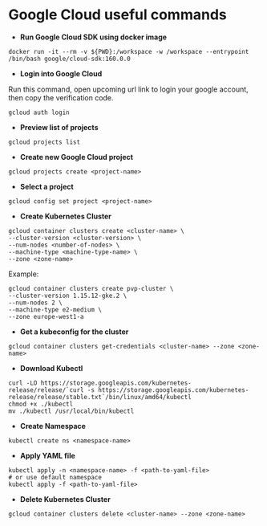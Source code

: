 # Google Cloud useful commands
* **Run Google Cloud SDK using docker image**

```
docker run -it --rm -v ${PWD}:/workspace -w /workspace --entrypoint /bin/bash google/cloud-sdk:160.0.0
```

* **Login into Google Cloud**

Run this command, open upcoming url link to login your google account, then copy the verification code.
```
gcloud auth login
```

* **Preview list of projects**

```
gcloud projects list
```

* **Create new Google Cloud project**
```
gcloud projects create <project-name>
```

* **Select a project**
```
gcloud config set project <project-name>
```

* **Create Kubernetes Cluster**
```
gcloud container clusters create <cluster-name> \
--cluster-version <cluster-version> \
--num-nodes <number-of-nodes> \
--machine-type <machine-type-name> \
--zone <zone-name>
```

Example:

```
gcloud container clusters create pvp-cluster \
--cluster-version 1.15.12-gke.2 \
--num-nodes 2 \
--machine-type e2-medium \
--zone europe-west1-a 
```

* **Get a kubeconfig for the cluster**

```
gcloud container clusters get-credentials <cluster-name> --zone <zone-name>
```

* **Download Kubectl**
```
curl -LO https://storage.googleapis.com/kubernetes-release/release/`curl -s https://storage.googleapis.com/kubernetes-release/release/stable.txt`/bin/linux/amd64/kubectl
chmod +x ./kubectl
mv ./kubectl /usr/local/bin/kubectl

```

* **Create Namespace**
```
kubectl create ns <namespace-name>
```

* **Apply YAML file**
```
kubectl apply -n <namespace-name> -f <path-to-yaml-file>
# or use default namespace
kubectl apply -f <path-to-yaml-file>
```

* **Delete Kubernetes Cluster**
```
gcloud container clusters delete <cluster-name> --zone <zone-name>
```
